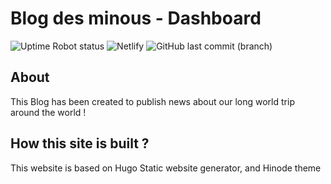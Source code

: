 # Blog des minous - Dashboard

![Uptime Robot status](https://img.shields.io/uptimerobot/status/m795244494-697ae2715c846b80b2f25387)
![Netlify](https://img.shields.io/netlify/837453cc-3b67-4564-87e7-432f45619972)
![GitHub last commit (branch)](https://img.shields.io/github/last-commit/dims31/tdm/main)


## About

This Blog has been created to publish news about our long world trip around the world !

## How this site is built ?

This website is based on Hugo Static website generator, and Hinode theme
